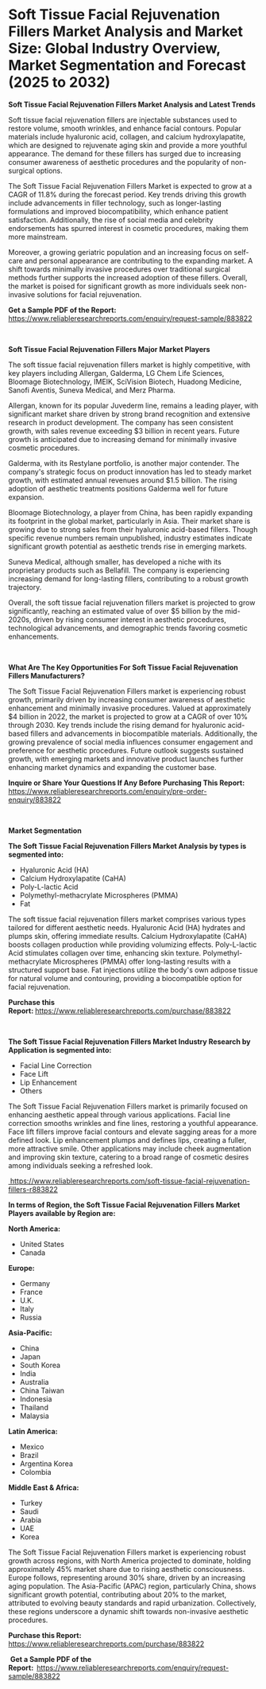 <p><h1>Soft Tissue Facial Rejuvenation Fillers Market Analysis and Market Size: Global Industry Overview, Market Segmentation and Forecast (2025 to 2032)</h1></p><p><strong>Soft Tissue Facial Rejuvenation Fillers Market Analysis and Latest Trends</strong></p>
<p><p>Soft tissue facial rejuvenation fillers are injectable substances used to restore volume, smooth wrinkles, and enhance facial contours. Popular materials include hyaluronic acid, collagen, and calcium hydroxylapatite, which are designed to rejuvenate aging skin and provide a more youthful appearance. The demand for these fillers has surged due to increasing consumer awareness of aesthetic procedures and the popularity of non-surgical options.</p><p>The Soft Tissue Facial Rejuvenation Fillers Market is expected to grow at a CAGR of 11.8% during the forecast period. Key trends driving this growth include advancements in filler technology, such as longer-lasting formulations and improved biocompatibility, which enhance patient satisfaction. Additionally, the rise of social media and celebrity endorsements has spurred interest in cosmetic procedures, making them more mainstream.</p><p>Moreover, a growing geriatric population and an increasing focus on self-care and personal appearance are contributing to the expanding market. A shift towards minimally invasive procedures over traditional surgical methods further supports the increased adoption of these fillers. Overall, the market is poised for significant growth as more individuals seek non-invasive solutions for facial rejuvenation.</p></p>
<p><strong>Get a Sample PDF of the Report:&nbsp;</strong> <a href="https://www.reliableresearchreports.com/enquiry/request-sample/883822?utm_campaign=3360&utm_medium=2&utm_source=Github&utm_content=ia&utm_term=14042025&utm_id=soft-tissue-facial-rejuvenation-fillers">https://www.reliableresearchreports.com/enquiry/request-sample/883822</a></p>
<p>&nbsp;</p>
<p><strong>Soft Tissue Facial Rejuvenation Fillers Major Market Players</strong></p>
<p><p>The soft tissue facial rejuvenation fillers market is highly competitive, with key players including Allergan, Galderma, LG Chem Life Sciences, Bloomage Biotechnology, IMEIK, SciVision Biotech, Huadong Medicine, Sanofi Aventis, Suneva Medical, and Merz Pharma. </p><p>Allergan, known for its popular Juvederm line, remains a leading player, with significant market share driven by strong brand recognition and extensive research in product development. The company has seen consistent growth, with sales revenue exceeding $3 billion in recent years. Future growth is anticipated due to increasing demand for minimally invasive cosmetic procedures.</p><p>Galderma, with its Restylane portfolio, is another major contender. The company's strategic focus on product innovation has led to steady market growth, with estimated annual revenues around $1.5 billion. The rising adoption of aesthetic treatments positions Galderma well for future expansion.</p><p>Bloomage Biotechnology, a player from China, has been rapidly expanding its footprint in the global market, particularly in Asia. Their market share is growing due to strong sales from their hyaluronic acid-based fillers. Though specific revenue numbers remain unpublished, industry estimates indicate significant growth potential as aesthetic trends rise in emerging markets.</p><p>Suneva Medical, although smaller, has developed a niche with its proprietary products such as Bellafill. The company is experiencing increasing demand for long-lasting fillers, contributing to a robust growth trajectory.</p><p>Overall, the soft tissue facial rejuvenation fillers market is projected to grow significantly, reaching an estimated value of over $5 billion by the mid-2020s, driven by rising consumer interest in aesthetic procedures, technological advancements, and demographic trends favoring cosmetic enhancements.</p></p>
<p>&nbsp;</p>
<p><strong>What Are The Key Opportunities For Soft Tissue Facial Rejuvenation Fillers Manufacturers?</strong></p>
<p><p>The Soft Tissue Facial Rejuvenation Fillers market is experiencing robust growth, primarily driven by increasing consumer awareness of aesthetic enhancement and minimally invasive procedures. Valued at approximately $4 billion in 2022, the market is projected to grow at a CAGR of over 10% through 2030. Key trends include the rising demand for hyaluronic acid-based fillers and advancements in biocompatible materials. Additionally, the growing prevalence of social media influences consumer engagement and preference for aesthetic procedures. Future outlook suggests sustained growth, with emerging markets and innovative product launches further enhancing market dynamics and expanding the customer base.</p></p>
<p><strong>Inquire or Share Your Questions If Any Before Purchasing This Report:</strong> <a href="https://www.reliableresearchreports.com/enquiry/pre-order-enquiry/883822?utm_campaign=3360&utm_medium=2&utm_source=Github&utm_content=ia&utm_term=14042025&utm_id=soft-tissue-facial-rejuvenation-fillers">https://www.reliableresearchreports.com/enquiry/pre-order-enquiry/883822</a></p>
<p>&nbsp;</p>
<p><strong>Market Segmentation</strong></p>
<p><strong>The Soft Tissue Facial Rejuvenation Fillers Market Analysis by types is segmented into:</strong></p>
<p><ul><li>Hyaluronic Acid (HA)</li><li>Calcium Hydroxylapatite (CaHA)</li><li>Poly-L-lactic Acid</li><li>Polymethyl-methacrylate Microspheres (PMMA)</li><li>Fat</li></ul></p>
<p><p>The soft tissue facial rejuvenation fillers market comprises various types tailored for different aesthetic needs. Hyaluronic Acid (HA) hydrates and plumps skin, offering immediate results. Calcium Hydroxylapatite (CaHA) boosts collagen production while providing volumizing effects. Poly-L-lactic Acid stimulates collagen over time, enhancing skin texture. Polymethyl-methacrylate Microspheres (PMMA) offer long-lasting results with a structured support base. Fat injections utilize the body's own adipose tissue for natural volume and contouring, providing a biocompatible option for facial rejuvenation.</p></p>
<p><strong>Purchase this Report:&nbsp;</strong><a href="https://www.reliableresearchreports.com/purchase/883822?utm_campaign=3360&utm_medium=2&utm_source=Github&utm_content=ia&utm_term=14042025&utm_id=soft-tissue-facial-rejuvenation-fillers">https://www.reliableresearchreports.com/purchase/883822</a></p>
<p>&nbsp;</p>
<p><strong>The Soft Tissue Facial Rejuvenation Fillers Market Industry Research by Application is segmented into:</strong></p>
<p><ul><li>Facial Line Correction</li><li>Face Lift</li><li>Lip Enhancement</li><li>Others</li></ul></p>
<p><p>The Soft Tissue Facial Rejuvenation Fillers market is primarily focused on enhancing aesthetic appeal through various applications. Facial line correction smooths wrinkles and fine lines, restoring a youthful appearance. Face lift fillers improve facial contours and elevate sagging areas for a more defined look. Lip enhancement plumps and defines lips, creating a fuller, more attractive smile. Other applications may include cheek augmentation and improving skin texture, catering to a broad range of cosmetic desires among individuals seeking a refreshed look.</p></p>
<p><a href="https://www.reliableresearchreports.com/soft-tissue-facial-rejuvenation-fillers-r883822?utm_campaign=3360&utm_medium=2&utm_source=Github&utm_content=ia&utm_term=14042025&utm_id=soft-tissue-facial-rejuvenation-fillers">&nbsp;https://www.reliableresearchreports.com/soft-tissue-facial-rejuvenation-fillers-r883822</a></p>
<p><strong>In terms of Region, the Soft Tissue Facial Rejuvenation Fillers Market Players available by Region are:</strong></p>
<p>
    <p> <strong> North America: </strong>
        <ul>
            <li>United States</li>
            <li>Canada</li>
        </ul>
        </p> 
    <p> <strong> Europe: </strong>
        <ul>
            <li>Germany</li>
            <li>France</li>
            <li>U.K.</li>
            <li>Italy</li>
            <li>Russia</li>
        </ul>
        </p> 
    <p> <strong> Asia-Pacific: </strong>
        <ul>
            <li>China</li>
            <li>Japan</li>
            <li>South Korea</li>
            <li>India</li>
            <li>Australia</li>
            <li>China Taiwan</li>
            <li>Indonesia</li>
            <li>Thailand</li>
            <li>Malaysia</li>
        </ul>
        </p> 
    <p> <strong> Latin America: </strong>
        <ul>
            <li>Mexico</li>
            <li>Brazil</li>
            <li>Argentina Korea</li>
            <li>Colombia</li>
        </ul>
        </p> 
    <p> <strong> Middle East & Africa: </strong>
        <ul>
            <li>Turkey</li>
            <li>Saudi</li>
            <li>Arabia</li>
            <li>UAE</li>
            <li>Korea</li>
        </ul>
    </p>
    </p>
<p><p>The Soft Tissue Facial Rejuvenation Fillers market is experiencing robust growth across regions, with North America projected to dominate, holding approximately 45% market share due to rising aesthetic consciousness. Europe follows, representing around 30% share, driven by an increasing aging population. The Asia-Pacific (APAC) region, particularly China, shows significant growth potential, contributing about 20% to the market, attributed to evolving beauty standards and rapid urbanization. Collectively, these regions underscore a dynamic shift towards non-invasive aesthetic procedures.</p></p>
<p><strong>Purchase this Report: </strong><a href="https://www.reliableresearchreports.com/purchase/883822?utm_campaign=3360&utm_medium=2&utm_source=Github&utm_content=ia&utm_term=14042025&utm_id=soft-tissue-facial-rejuvenation-fillers">https://www.reliableresearchreports.com/purchase/883822</a></p>
<p>&nbsp;<strong>Get a Sample PDF of the Report:&nbsp;&nbsp;</strong><a href="https://www.reliableresearchreports.com/enquiry/request-sample/883822?utm_campaign=3360&utm_medium=2&utm_source=Github&utm_content=ia&utm_term=14042025&utm_id=soft-tissue-facial-rejuvenation-fillers">https://www.reliableresearchreports.com/enquiry/request-sample/883822</a></p>
<p><strong></strong></p>
<p><p></p><p></p><p></p></p>